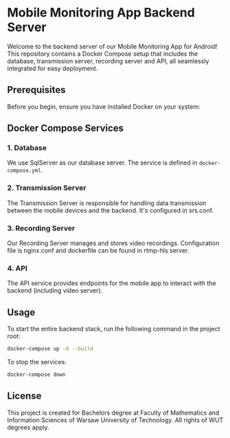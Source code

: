 # Mobile Monitoring App Backend Server

Welcome to the backend server of our Mobile Monitoring App for Android! This repository contains a Docker Compose setup that includes the database, transmission server, recording server and API, all seamlessly integrated for easy deployment.

## Prerequisites

Before you begin, ensure you have installed Docker on your system:

## Docker Compose Services

### 1. Database

We use SqlServer as our database server. The service is defined in `docker-compose.yml`.

### 2. Transmission Server

The Transmission Server is responsible for handling data transmission between the mobile devices and the backend. It's configured in srs.conf.

### 3. Recording Server

Our Recording Server manages and stores video recordings. Configuration file is nginx.conf and dockerfile can be found in rtmp-hls server.

### 4. API

The API service provides endpoints for the mobile app to interact with the backend (including video server).

## Usage

To start the entire backend stack, run the following command in the project root:

```bash
docker-compose up -d --build
```

To stop the services:

```bash
docker-compose down
```

## License

This project is created for Bachelors degree at Faculty of Mathematics and Information Sciences of Warsaw University of Technology. All rights of WUT degrees apply.
